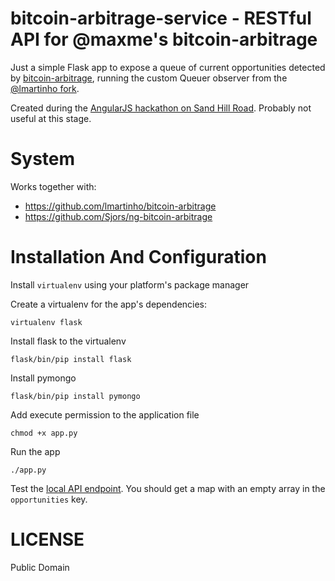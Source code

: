 # bitcoin-arbitrage-service - RESTful API for @maxme's bitcoin-arbitrage 

Just a simple Flask app to expose a queue of current opportunities detected by [bitcoin-arbitrage](http://github.com/maxme/bitcoin-arbitrage), running the custom Queuer observer from the [@lmartinho fork](https://github.com/lmartinho/bitcoin-arbitrage).

Created during the [AngularJS hackathon on Sand Hill Road](http://www.meetup.com/AngularJS-Silicon-Valley/events/166270732). Probably not useful at this stage.

# System

Works together with:
* https://github.com/lmartinho/bitcoin-arbitrage
* https://github.com/Sjors/ng-bitcoin-arbitrage

# Installation And Configuration

Install `virtualenv` using your platform's package manager

Create a virtualenv for the app's dependencies:

    virtualenv flask

Install flask to the virtualenv

    flask/bin/pip install flask

Install pymongo

    flask/bin/pip install pymongo

Add execute permission to the application file

    chmod +x app.py

Run the app

    ./app.py

Test the [local API endpoint](http://localhost:5000/bitcoin-arbitrage/api/v1.0/opportunities).
You should get a map with an empty array in the `opportunities` key.

# LICENSE

Public Domain
